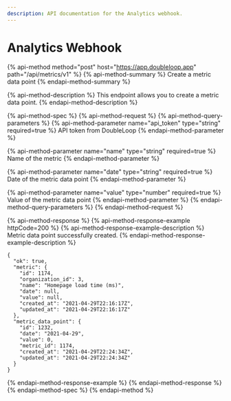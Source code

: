 ```yaml
---
description: API documentation for the Analytics webhook.
---
```


# Analytics Webhook

{% api-method method="post" host="https://app.doubleloop.app" path="/api/metrics/v1" %}
{% api-method-summary %}
Create a metric data point
{% endapi-method-summary %}

{% api-method-description %}
This endpoint allows you to create a metric data point.
{% endapi-method-description %}

{% api-method-spec %}
{% api-method-request %}
{% api-method-query-parameters %}
{% api-method-parameter name="api\_token" type="string" required=true %}
API token from DoubleLoop
{% endapi-method-parameter %}

{% api-method-parameter name="name" type="string" required=true %}
Name of the metric
{% endapi-method-parameter %}

{% api-method-parameter name="date" type="string" required=true %}
Date of the metric data point
{% endapi-method-parameter %}

{% api-method-parameter name="value" type="number" required=true %}
Value of the metric data point
{% endapi-method-parameter %}
{% endapi-method-query-parameters %}
{% endapi-method-request %}

{% api-method-response %}
{% api-method-response-example httpCode=200 %}
{% api-method-response-example-description %}
Metric data point successfully created.
{% endapi-method-response-example-description %}

```
{
  "ok": true,
  "metric": {
    "id": 1174,
    "organization_id": 3,
    "name": "Homepage load time (ms)",
    "date": null,
    "value": null,
    "created_at": "2021-04-29T22:16:17Z",
    "updated_at": "2021-04-29T22:16:17Z"
  },
  "metric_data_point": {
    "id": 1232,
    "date": "2021-04-29",
    "value": 0,
    "metric_id": 1174,
    "created_at": "2021-04-29T22:24:34Z",
    "updated_at": "2021-04-29T22:24:34Z"
  }
}
```
{% endapi-method-response-example %}
{% endapi-method-response %}
{% endapi-method-spec %}
{% endapi-method %}



